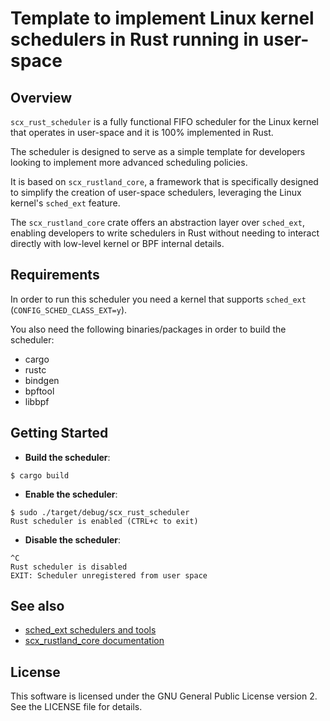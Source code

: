 # Template to implement Linux kernel schedulers in Rust running in user-space

## Overview

`scx_rust_scheduler` is a fully functional FIFO scheduler for the Linux kernel
that operates in user-space and it is 100% implemented in Rust.

The scheduler is designed to serve as a simple template for developers looking
to implement more advanced scheduling policies.

It is based on `scx_rustland_core`, a framework that is specifically designed
to simplify the creation of user-space schedulers, leveraging the Linux
kernel's `sched_ext` feature.

The `scx_rustland_core` crate offers an abstraction layer over `sched_ext`,
enabling developers to write schedulers in Rust without needing to interact
directly with low-level kernel or BPF internal details.

## Requirements

In order to run this scheduler you need a kernel that supports `sched_ext`
(`CONFIG_SCHED_CLASS_EXT=y`).

You also need the following binaries/packages in order to build the scheduler:
 - cargo
 - rustc
 - bindgen
 - bpftool
 - libbpf

## Getting Started

 - **Build the scheduler**:
```
$ cargo build
```

 - **Enable the scheduler**:
```
$ sudo ./target/debug/scx_rust_scheduler
Rust scheduler is enabled (CTRL+c to exit)
```

 - **Disable the scheduler**:
```
^C
Rust scheduler is disabled
EXIT: Scheduler unregistered from user space
```

## See also

 - [sched_ext schedulers and tools](https://github.com/sched-ext/scx)
 - [scx_rustland_core documentation](https://github.com/sched-ext/scx/blob/main/rust/scx_rustland_core/README.md)

## License

This software is licensed under the GNU General Public License version 2. See
the LICENSE file for details.
